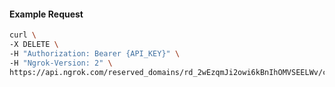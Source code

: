 <!-- Code generated for API Clients. DO NOT EDIT. -->

#### Example Request

```bash
curl \
-X DELETE \
-H "Authorization: Bearer {API_KEY}" \
-H "Ngrok-Version: 2" \
https://api.ngrok.com/reserved_domains/rd_2wEzqmJi2owi6kBnIhOMVSEELWv/certificate_management_policy
```
